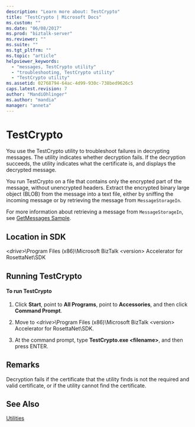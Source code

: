 ```yaml
---
description: "Learn more about: TestCrypto"
title: "TestCrypto | Microsoft Docs"
ms.custom: ""
ms.date: "06/08/2017"
ms.prod: "biztalk-server"
ms.reviewer: ""
ms.suite: ""
ms.tgt_pltfrm: ""
ms.topic: "article"
helpviewer_keywords: 
  - "messages, TestCrypto utility"
  - "troubleshooting, TestCrypto utility"
  - "TestCrypto utility"
ms.assetid: 02768794-64ac-4d99-930c-738bed9626c5
caps.latest.revision: 7
author: "MandiOhlinger"
ms.author: "mandia"
manager: "anneta"
---
```

# TestCrypto
You use the TestCrypto utility to troubleshoot failures in decrypting messages. The utility indicates whether decryption fails. If the decryption succeeds, the utility indicates what the certificate is, and displays the decrypted message.  
  
 You run TestCrypto on a file that contains only the encrypted part of the message, without unencrypted headers. Extract the encrypted binary large object (BLOB) from the message into a text file, either by sniffing the incoming message or by retrieving the message from `MessageStorageIn`.  
  
 For more information about retrieving a message from `MessageStorageIn`, see [GetMessages Sample](../../adapters-and-accelerators/accelerator-rosettanet/getmessages-sample.md).  
  
## Location in SDK  
 \<*drive*\>\Program Files (x86)\Microsoft BizTalk \<version\> Accelerator for RosettaNet\SDK  
  
## Running TestCrypto  
  
#### To run TestCrypto  
  
1.  Click **Start**, point to **All Programs**, point to **Accessories**, and then click **Command Prompt**.  
  
2.  Move to \<*drive*\>\Program Files (x86)\Microsoft BizTalk \<version\> Accelerator for RosettaNet\SDK.  
  
3.  At the command prompt, type **TestCrypto.exe \<filename\>**, and then press ENTER.  
  
## Remarks  
 Decryption fails if the certificate that the utility finds is not the required and valid certificate, or if the utility cannot find the certificate.  
  
## See Also  
 [Utilities](../../adapters-and-accelerators/accelerator-rosettanet/utilities1.md)
